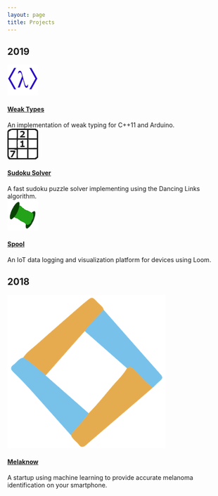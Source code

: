```yaml
---
layout: page
title: Projects
---
```


## 2019

<div class="project-preview">
    <img class="project-image" src="/images/WeakTypes1.png" />
  <div class="project-info">
    <a class="project-title" href="/projects/weak-types">
    	<h4>
        Weak Types
      </h4>
  	</a>
 An implementation of weak typing for C++11 and Arduino. 
  </div>
</div>


<div class="project-preview">
  <img class="project-image" src="/images/SudokuSolver.png" />
  <div class="project-info">
    <a class="project-title" href="/projects/sudoku-solver">
    	<h4>
        Sudoku Solver
      </h4>
  	</a>
 A fast sudoku puzzle solver implementing using the Dancing Links algorithm.
  </div>
</div>



<div class="project-preview">
  <img class="project-image" src="/images/Spool.png" />
  <div class="project-info">
    <a class="project-title" href="/projects/spool">
    	<h4>
        Spool
      </h4>
  	</a>
 An IoT data logging and visualization platform for devices using Loom.
  </div>
</div>

## 2018

<div class="project-preview">
  <img class="project-image" src="/images/melaknow_diamond.png" />
  <div class="project-info">
    <a class="project-title" href="/projects/melaknow">
    	<h4>
        Melaknow
      </h4>
  	</a>
  A startup using machine learning to provide accurate melanoma identification on your smartphone.
  </div>
</div>


<div>
  <!--- 

## 2017

<div class="project-preview">
  <img class="project-image" src="/images/GradientDescent.png" />
  <div class="project-info">
    <a class="project-title" href="/projects/character">
    	<h4>
        Gradient Descent
      </h4>
  	</a>
  A python gradient descent neural network implementation.
  </div>
</div>



<div class="project-preview">
    <img class="project-image" src="/images/LSTMGAN.png" />



  <div class="project-info">
    <a class="project-title" href="/projects/character">
    	<h4>
        LSTM GAN
      </h4>
  	</a>
	Using a long short term memory generative adversarial network to compose music.
  </div>

</div>

<div class="project-preview">
      <img class="project-image" src="/images/SpecialRelativity2.png" />
    <div class="project-info">
    <a class="project-title" href="/projects/character">
    	<h4>
        Special Relativity
      </h4>
  	</a>
  An axiomatic introduction to special relativity with few math prerequisites, geared towards high schoolers and lay scientists.
  </div></div>





## 2016

<div class="project-preview">
  <img class="project-image" src="/images/Character.png" />
  <div class="project-info">
    <a class="project-title" href="/projects/character">
    	<h4>
        Character
      </h4>
  	</a>
  A better blogging experience for your wordpress site.
  </div>
</div>



<div class="project-preview">
 <img class="project-image" src="/images/Helios.png" />
  <div class="project-info">
    <a class="project-title" href="/projects/helios">
    	<h4>
        Helios
      </h4>
  	</a>
  An incentive platform to enable landlords and tenants to benefit from solar panel installations.
  </div>
</div> -->


</div>


